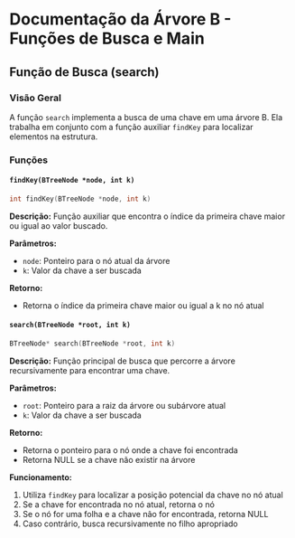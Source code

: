 # Documentação da Árvore B - Funções de Busca e Main

## Função de Busca (search)

### Visão Geral
A função `search` implementa a busca de uma chave em uma árvore B. Ela trabalha em conjunto com a função auxiliar `findKey` para localizar elementos na estrutura.

### Funções

#### `findKey(BTreeNode *node, int k)`
```c
int findKey(BTreeNode *node, int k)
```

**Descrição:** Função auxiliar que encontra o índice da primeira chave maior ou igual ao valor buscado.

**Parâmetros:**
- `node`: Ponteiro para o nó atual da árvore
- `k`: Valor da chave a ser buscada

**Retorno:**
- Retorna o índice da primeira chave maior ou igual a k no nó atual

#### `search(BTreeNode *root, int k)`
```c
BTreeNode* search(BTreeNode *root, int k)
```

**Descrição:** Função principal de busca que percorre a árvore recursivamente para encontrar uma chave.

**Parâmetros:**
- `root`: Ponteiro para a raiz da árvore ou subárvore atual
- `k`: Valor da chave a ser buscada

**Retorno:**
- Retorna o ponteiro para o nó onde a chave foi encontrada
- Retorna NULL se a chave não existir na árvore

**Funcionamento:**
1. Utiliza `findKey` para localizar a posição potencial da chave no nó atual
2. Se a chave for encontrada no nó atual, retorna o nó
3. Se o nó for uma folha e a chave não for encontrada, retorna NULL
4. Caso contrário, busca recursivamente no filho apropriado